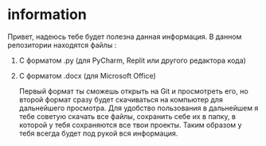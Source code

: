 # information
Привет, надеюсь тебе будет полезна данная информация. 
В данном репозитории находятся файлы :
1. С форматом .py (для PyCharm, Replit или другого редактора кода)
2. С форматом .docx (для Microsoft Office)

   Первый формат ты сможешь открыть на Git и просмотреть его, но второй формат сразу будет скачиваться на компьютер для дальнейшего просмотра.
   Для удобство пользования в дальнейшем я тебе советую скачать все файлы, сохранить себе их в папку, в которой у тебя сохраняются все твои проекты.
   Таким образом у тебя всегда будет под рукой вся информация. 
